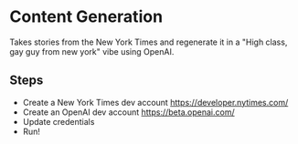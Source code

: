 # Content Generation 
Takes stories from the New York Times and regenerate it in a "High class, gay guy from new york" vibe using OpenAI.

## Steps
- Create a New York Times dev account https://developer.nytimes.com/
- Create an OpenAI dev account https://beta.openai.com/
- Update credentials
- Run!

